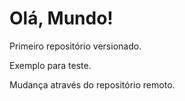 # Olá, Mundo!
 Primeiro repositório versionado.

 Exemplo para teste. 
 
 Mudança através do repositório remoto. 
